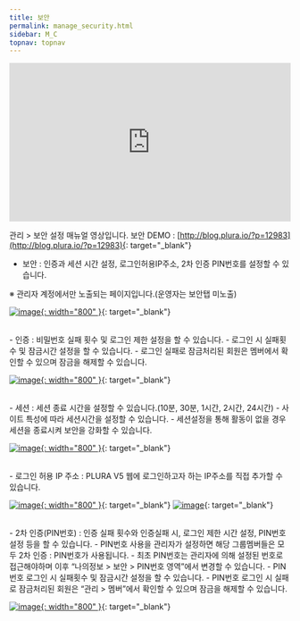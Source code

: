 ```yaml
---
title: 보안
permalink: manage_security.html
sidebar: M_C
topnav: topnav
---
```


 <style>.embed-container { position: relative; padding-bottom: 56.25%; height: 0; overflow: hidden; max-width: 100%; } .embed-container iframe, .embed-container object, .embed-container embed { position: absolute; top: 0; left: 0; width: 100%; height: 100%; }</style><div class='embed-container'><iframe src='https://www.youtube.com/embed/NbaEKIuQqa0' frameborder='0' allowfullscreen></iframe></div>

관리 > 보안 설정 매뉴얼 영상입니다. 보안 DEMO : [http://blog.plura.io/?p=12983](http://blog.plura.io/?p=12983){: target="_blank"}


- 보안 : 인증과 세션 시간 설정, 로그인허용IP주소, 2차 인증 PIN번호를 설정할 수 있습니다.

※ 관리자 계정에서만 노출되는 페이지입니다.(운영자는 보안탭 미노출)

 [![image](/docs/images/Manual/common/manage/security/1.png){: width="800" }](/docs/images/Manual/common/manage/security/1.png){: target="_blank"}

<br />
- 인증 : 비밀번호 실패 횟수 및 로그인 제한 설정을 할 수 있습니다.
- 로그인 시 실패횟수 및 잠금시간 설정을 할 수 있습니다.
- 로그인 실패로 잠금처리된 회원은 멤버에서 확인할 수 있으며 잠금을 해제할 수 있습니다.
 
[![image](/docs/images/Manual/common/manage/security/2.png){: width="800" }](/docs/images/Manual/common/manage/security/2.png){: target="_blank"}

<br />
- 세션 : 세션 종료 시간을 설정할 수 있습니다.(10분, 30분, 1시간, 2시간, 24시간)
- 사이트 특성에 따라 세션시간을 설정할 수 있습니다.
- 세션설정을 통해 활동이 없을 경우 세션을 종료시켜 보안을 강화할 수 있습니다.
 
[![image](/docs/images/Manual/common/manage/security/3.png){: width="800" }](/docs/images/Manual/common/manage/security/3.png){: target="_blank"}

<br />
- 로그인 허용 IP 주소 : PLURA V5 웹에 로그인하고자 하는 IP주소를 직접 추가할 수 있습니다.

 [![image](/docs/images/Manual/common/manage/security/4.png){: width="800" }](/docs/images/Manual/common/manage/security/4.png){: target="_blank"}
 [![image](/docs/images/Manual/common/manage/security/5.png)](/docs/images/Manual/common/manage/security/5.png){: target="_blank"}

<br />
- 2차 인증(PIN번호) : 인증 실패 횟수와 인증실패 시, 로그인 제한 시간 설정, PIN번호 설정 등을 할 수 있습니다.
- PIN번호 사용을 관리자가 설정하면 해당 그룹멤버들은 모두 2차 인증 : PIN번호가 사용됩니다.
- 최초 PIN번호는 관리자에 의해 설정된 번호로 접근해야하며 이후 “나의정보 > 보안 > PIN번호 영역”에서 변경할 수 있습니다.
- PIN번호 로그인 시 실패횟수 및 잠금시간 설정을 할 수 있습니다.
- PIN번호 로그인 시 실패로 잠금처리된 회원은 “관리 > 멤버”에서 확인할 수 있으며 잠금을 해제할 수 있습니다.

 [![image](/docs/images/Manual/common/manage/security/6.png){: width="800" }](/docs/images/Manual/common/manage/security/6.png){: target="_blank"}